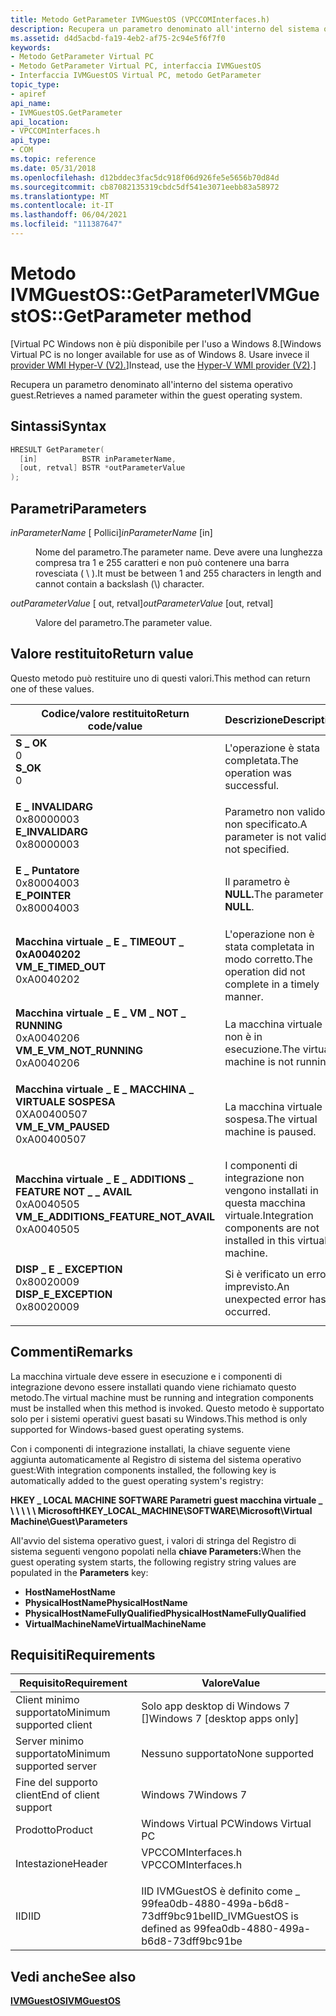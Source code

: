 ```yaml
---
title: Metodo GetParameter IVMGuestOS (VPCCOMInterfaces.h)
description: Recupera un parametro denominato all'interno del sistema operativo guest.
ms.assetid: d4d5acbd-fa19-4eb2-af75-2c94e5f6f7f0
keywords:
- Metodo GetParameter Virtual PC
- Metodo GetParameter Virtual PC, interfaccia IVMGuestOS
- Interfaccia IVMGuestOS Virtual PC, metodo GetParameter
topic_type:
- apiref
api_name:
- IVMGuestOS.GetParameter
api_location:
- VPCCOMInterfaces.h
api_type:
- COM
ms.topic: reference
ms.date: 05/31/2018
ms.openlocfilehash: d12bddec3fac5dc918f06d926fe5e5656b70d84d
ms.sourcegitcommit: cb87082135319cbdc5df541e3071eebb83a58972
ms.translationtype: MT
ms.contentlocale: it-IT
ms.lasthandoff: 06/04/2021
ms.locfileid: "111387647"
---
```

# <a name="ivmguestosgetparameter-method"></a><span data-ttu-id="31b54-106">Metodo IVMGuestOS::GetParameter</span><span class="sxs-lookup"><span data-stu-id="31b54-106">IVMGuestOS::GetParameter method</span></span>

<span data-ttu-id="31b54-107">\[Virtual PC Windows non è più disponibile per l'uso a Windows 8.</span><span class="sxs-lookup"><span data-stu-id="31b54-107">\[Windows Virtual PC is no longer available for use as of Windows 8.</span></span> <span data-ttu-id="31b54-108">Usare invece il [provider WMI Hyper-V (V2).](/windows/desktop/HyperV_v2/windows-virtualization-portal)\]</span><span class="sxs-lookup"><span data-stu-id="31b54-108">Instead, use the [Hyper-V WMI provider (V2)](/windows/desktop/HyperV_v2/windows-virtualization-portal).\]</span></span>

<span data-ttu-id="31b54-109">Recupera un parametro denominato all'interno del sistema operativo guest.</span><span class="sxs-lookup"><span data-stu-id="31b54-109">Retrieves a named parameter within the guest operating system.</span></span>

## <a name="syntax"></a><span data-ttu-id="31b54-110">Sintassi</span><span class="sxs-lookup"><span data-stu-id="31b54-110">Syntax</span></span>


```C++
HRESULT GetParameter(
  [in]          BSTR inParameterName,
  [out, retval] BSTR *outParameterValue
);
```



## <a name="parameters"></a><span data-ttu-id="31b54-111">Parametri</span><span class="sxs-lookup"><span data-stu-id="31b54-111">Parameters</span></span>

<dl> <dt>

<span data-ttu-id="31b54-112">*inParameterName* \[ Pollici\]</span><span class="sxs-lookup"><span data-stu-id="31b54-112">*inParameterName* \[in\]</span></span>
</dt> <dd>

<span data-ttu-id="31b54-113">Nome del parametro.</span><span class="sxs-lookup"><span data-stu-id="31b54-113">The parameter name.</span></span> <span data-ttu-id="31b54-114">Deve avere una lunghezza compresa tra 1 e 255 caratteri e non può contenere una barra rovesciata ( \\ ).</span><span class="sxs-lookup"><span data-stu-id="31b54-114">It must be between 1 and 255 characters in length and cannot contain a backslash (\\) character.</span></span>

</dd> <dt>

<span data-ttu-id="31b54-115">*outParameterValue* \[ out, retval\]</span><span class="sxs-lookup"><span data-stu-id="31b54-115">*outParameterValue* \[out, retval\]</span></span>
</dt> <dd>

<span data-ttu-id="31b54-116">Valore del parametro.</span><span class="sxs-lookup"><span data-stu-id="31b54-116">The parameter value.</span></span>

</dd> </dl>

## <a name="return-value"></a><span data-ttu-id="31b54-117">Valore restituito</span><span class="sxs-lookup"><span data-stu-id="31b54-117">Return value</span></span>

<span data-ttu-id="31b54-118">Questo metodo può restituire uno di questi valori.</span><span class="sxs-lookup"><span data-stu-id="31b54-118">This method can return one of these values.</span></span>



| <span data-ttu-id="31b54-119">Codice/valore restituito</span><span class="sxs-lookup"><span data-stu-id="31b54-119">Return code/value</span></span>                                                                                                                                                                    | <span data-ttu-id="31b54-120">Descrizione</span><span class="sxs-lookup"><span data-stu-id="31b54-120">Description</span></span>                                                                  |
|--------------------------------------------------------------------------------------------------------------------------------------------------------------------------------------|------------------------------------------------------------------------------|
| <dl> <span data-ttu-id="31b54-121"><dt>**S \_ OK**</dt> <dt>0</dt></span><span class="sxs-lookup"><span data-stu-id="31b54-121"><dt>**S\_OK**</dt> <dt>0</dt></span></span> </dl>                                          | <span data-ttu-id="31b54-122">L'operazione è stata completata.</span><span class="sxs-lookup"><span data-stu-id="31b54-122">The operation was successful.</span></span><br/>                                     |
| <dl> <span data-ttu-id="31b54-123"><dt>**E \_ INVALIDARG**</dt> <dt>0x80000003</dt></span><span class="sxs-lookup"><span data-stu-id="31b54-123"><dt>**E\_INVALIDARG**</dt> <dt>0x80000003</dt></span></span> </dl>                         | <span data-ttu-id="31b54-124">Parametro non valido o non specificato.</span><span class="sxs-lookup"><span data-stu-id="31b54-124">A parameter is not valid or not specified.</span></span><br/>                        |
| <dl> <span data-ttu-id="31b54-125"><dt>**E \_ Puntatore**</dt> <dt>0x80004003</dt></span><span class="sxs-lookup"><span data-stu-id="31b54-125"><dt>**E\_POINTER**</dt> <dt>0x80004003</dt></span></span> </dl>                            | <span data-ttu-id="31b54-126">Il parametro è **NULL.**</span><span class="sxs-lookup"><span data-stu-id="31b54-126">The parameter is **NULL**.</span></span><br/>                                        |
| <dl> <span data-ttu-id="31b54-127"><dt>**Macchina virtuale \_ E \_ TIMEOUT \_ 0xA0040202**</dt> <dt></dt></span><span class="sxs-lookup"><span data-stu-id="31b54-127"><dt>**VM\_E\_TIMED\_OUT**</dt> <dt>0xA0040202</dt></span></span> </dl>                     | <span data-ttu-id="31b54-128">L'operazione non è stata completata in modo corretto.</span><span class="sxs-lookup"><span data-stu-id="31b54-128">The operation did not complete in a timely manner.</span></span><br/>                |
| <dl> <span data-ttu-id="31b54-129"><dt>**Macchina virtuale \_ E \_ VM \_ NOT \_ RUNNING**</dt> <dt>0xA0040206</dt></span><span class="sxs-lookup"><span data-stu-id="31b54-129"><dt>**VM\_E\_VM\_NOT\_RUNNING**</dt> <dt>0xA0040206</dt></span></span> </dl>               | <span data-ttu-id="31b54-130">La macchina virtuale non è in esecuzione.</span><span class="sxs-lookup"><span data-stu-id="31b54-130">The virtual machine is not running.</span></span><br/>                               |
| <dl> <span data-ttu-id="31b54-131"><dt>**Macchina virtuale \_ E \_ MACCHINA \_ VIRTUALE SOSPESA**</dt> <dt>0XA00400507</dt></span><span class="sxs-lookup"><span data-stu-id="31b54-131"><dt>**VM\_E\_VM\_PAUSED**</dt> <dt>0xA00400507</dt></span></span> </dl>                    | <span data-ttu-id="31b54-132">La macchina virtuale è sospesa.</span><span class="sxs-lookup"><span data-stu-id="31b54-132">The virtual machine is paused.</span></span><br/>                                    |
| <dl> <span data-ttu-id="31b54-133"><dt>**Macchina virtuale \_ E \_ ADDITIONS \_ FEATURE NOT \_ \_ AVAIL**</dt> <dt>0xA0040505</dt></span><span class="sxs-lookup"><span data-stu-id="31b54-133"><dt>**VM\_E\_ADDITIONS\_FEATURE\_NOT\_AVAIL**</dt> <dt>0xA0040505</dt></span></span> </dl> | <span data-ttu-id="31b54-134">I componenti di integrazione non vengono installati in questa macchina virtuale.</span><span class="sxs-lookup"><span data-stu-id="31b54-134">Integration components are not installed in this virtual machine.</span></span><br/> |
| <dl> <span data-ttu-id="31b54-135"><dt>**DISP \_ E \_ EXCEPTION**</dt> <dt>0x80020009</dt></span><span class="sxs-lookup"><span data-stu-id="31b54-135"><dt>**DISP\_E\_EXCEPTION**</dt> <dt>0x80020009</dt></span></span> </dl>                    | <span data-ttu-id="31b54-136">Si è verificato un errore imprevisto.</span><span class="sxs-lookup"><span data-stu-id="31b54-136">An unexpected error has occurred.</span></span><br/>                                 |



 

## <a name="remarks"></a><span data-ttu-id="31b54-137">Commenti</span><span class="sxs-lookup"><span data-stu-id="31b54-137">Remarks</span></span>

<span data-ttu-id="31b54-138">La macchina virtuale deve essere in esecuzione e i componenti di integrazione devono essere installati quando viene richiamato questo metodo.</span><span class="sxs-lookup"><span data-stu-id="31b54-138">The virtual machine must be running and integration components must be installed when this method is invoked.</span></span> <span data-ttu-id="31b54-139">Questo metodo è supportato solo per i sistemi operativi guest basati su Windows.</span><span class="sxs-lookup"><span data-stu-id="31b54-139">This method is only supported for Windows-based guest operating systems.</span></span>

<span data-ttu-id="31b54-140">Con i componenti di integrazione installati, la chiave seguente viene aggiunta automaticamente al Registro di sistema del sistema operativo guest:</span><span class="sxs-lookup"><span data-stu-id="31b54-140">With integration components installed, the following key is automatically added to the guest operating system's registry:</span></span>

<span data-ttu-id="31b54-141">**HKEY \_ LOCAL MACHINE SOFTWARE Parametri guest macchina virtuale \_ \\ \\ \\ \\ \\ Microsoft**</span><span class="sxs-lookup"><span data-stu-id="31b54-141">**HKEY\_LOCAL\_MACHINE\\SOFTWARE\\Microsoft\\Virtual Machine\\Guest\\Parameters**</span></span>

<span data-ttu-id="31b54-142">All'avvio del sistema operativo guest, i valori di stringa del Registro di sistema seguenti vengono popolati nella **chiave Parameters:**</span><span class="sxs-lookup"><span data-stu-id="31b54-142">When the guest operating system starts, the following registry string values are populated in the **Parameters** key:</span></span>

-   <span data-ttu-id="31b54-143">**HostName**</span><span class="sxs-lookup"><span data-stu-id="31b54-143">**HostName**</span></span>
-   <span data-ttu-id="31b54-144">**PhysicalHostName**</span><span class="sxs-lookup"><span data-stu-id="31b54-144">**PhysicalHostName**</span></span>
-   <span data-ttu-id="31b54-145">**PhysicalHostNameFullyQualified**</span><span class="sxs-lookup"><span data-stu-id="31b54-145">**PhysicalHostNameFullyQualified**</span></span>
-   <span data-ttu-id="31b54-146">**VirtualMachineName**</span><span class="sxs-lookup"><span data-stu-id="31b54-146">**VirtualMachineName**</span></span>

## <a name="requirements"></a><span data-ttu-id="31b54-147">Requisiti</span><span class="sxs-lookup"><span data-stu-id="31b54-147">Requirements</span></span>



| <span data-ttu-id="31b54-148">Requisito</span><span class="sxs-lookup"><span data-stu-id="31b54-148">Requirement</span></span> | <span data-ttu-id="31b54-149">Valore</span><span class="sxs-lookup"><span data-stu-id="31b54-149">Value</span></span> |
|-------------------------------------|-----------------------------------------------------------------------------------------------|
| <span data-ttu-id="31b54-150">Client minimo supportato</span><span class="sxs-lookup"><span data-stu-id="31b54-150">Minimum supported client</span></span><br/> | <span data-ttu-id="31b54-151">Solo app desktop di Windows 7 \[\]</span><span class="sxs-lookup"><span data-stu-id="31b54-151">Windows 7 \[desktop apps only\]</span></span><br/>                                                    |
| <span data-ttu-id="31b54-152">Server minimo supportato</span><span class="sxs-lookup"><span data-stu-id="31b54-152">Minimum supported server</span></span><br/> | <span data-ttu-id="31b54-153">Nessuno supportato</span><span class="sxs-lookup"><span data-stu-id="31b54-153">None supported</span></span><br/>                                                                     |
| <span data-ttu-id="31b54-154">Fine del supporto client</span><span class="sxs-lookup"><span data-stu-id="31b54-154">End of client support</span></span><br/>    | <span data-ttu-id="31b54-155">Windows 7</span><span class="sxs-lookup"><span data-stu-id="31b54-155">Windows 7</span></span><br/>                                                                          |
| <span data-ttu-id="31b54-156">Prodotto</span><span class="sxs-lookup"><span data-stu-id="31b54-156">Product</span></span><br/>                  | <span data-ttu-id="31b54-157">Windows Virtual PC</span><span class="sxs-lookup"><span data-stu-id="31b54-157">Windows Virtual PC</span></span><br/>                                                                 |
| <span data-ttu-id="31b54-158">Intestazione</span><span class="sxs-lookup"><span data-stu-id="31b54-158">Header</span></span><br/>                   | <dl> <span data-ttu-id="31b54-159"><dt>VPCCOMInterfaces.h</dt></span><span class="sxs-lookup"><span data-stu-id="31b54-159"><dt>VPCCOMInterfaces.h</dt></span></span> </dl> |
| <span data-ttu-id="31b54-160">IID</span><span class="sxs-lookup"><span data-stu-id="31b54-160">IID</span></span><br/>                      | <span data-ttu-id="31b54-161">IID IVMGuestOS è definito come \_ 99fea0db-4880-499a-b6d8-73dff9bc91be</span><span class="sxs-lookup"><span data-stu-id="31b54-161">IID\_IVMGuestOS is defined as 99fea0db-4880-499a-b6d8-73dff9bc91be</span></span><br/>                 |



## <a name="see-also"></a><span data-ttu-id="31b54-162">Vedi anche</span><span class="sxs-lookup"><span data-stu-id="31b54-162">See also</span></span>

<dl> <dt>

[<span data-ttu-id="31b54-163">**IVMGuestOS**</span><span class="sxs-lookup"><span data-stu-id="31b54-163">**IVMGuestOS**</span></span>](ivmguestos.md)
</dt> </dl>

 

